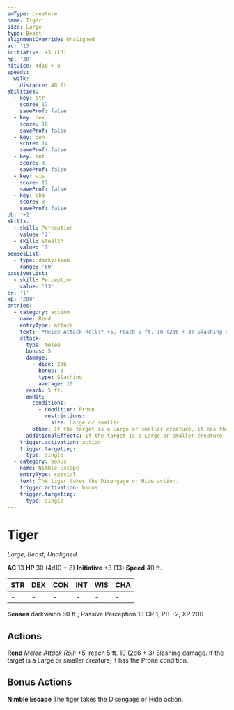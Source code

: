 ```yaml
---
smType: creature
name: Tiger
size: Large
type: Beast
alignmentOverride: Unaligned
ac: '13'
initiative: +3 (13)
hp: '30'
hitDice: 4d10 + 8
speeds:
  walk:
    distance: 40 ft.
abilities:
  - key: str
    score: 17
    saveProf: false
  - key: dex
    score: 16
    saveProf: false
  - key: con
    score: 14
    saveProf: false
  - key: int
    score: 3
    saveProf: false
  - key: wis
    score: 12
    saveProf: false
  - key: cha
    score: 8
    saveProf: false
pb: '+2'
skills:
  - skill: Perception
    value: '3'
  - skill: Stealth
    value: '7'
sensesList:
  - type: darkvision
    range: '60'
passivesList:
  - skill: Perception
    value: '13'
cr: '1'
xp: '200'
entries:
  - category: action
    name: Rend
    entryType: attack
    text: '*Melee Attack Roll:* +5, reach 5 ft. 10 (2d6 + 3) Slashing damage. If the target is a Large or smaller creature, it has the Prone condition.'
    attack:
      type: melee
      bonus: 5
      damage:
        - dice: 2d6
          bonus: 3
          type: Slashing
          average: 10
      reach: 5 ft.
      onHit:
        conditions:
          - condition: Prone
            restrictions:
              size: Large or smaller
        other: If the target is a Large or smaller creature, it has the Prone condition.
      additionalEffects: If the target is a Large or smaller creature, it has the Prone condition.
    trigger.activation: action
    trigger.targeting:
      type: single
  - category: bonus
    name: Nimble Escape
    entryType: special
    text: The tiger takes the Disengage or Hide action.
    trigger.activation: bonus
    trigger.targeting:
      type: single
---
```


# Tiger
*Large, Beast, Unaligned*

**AC** 13
**HP** 30 (4d10 + 8)
**Initiative** +3 (13)
**Speed** 40 ft.

| STR | DEX | CON | INT | WIS | CHA |
| --- | --- | --- | --- | --- | --- |
| - | - | - | - | - | - |

**Senses** darkvision 60 ft.; Passive Perception 13
CR 1, PB +2, XP 200

## Actions

**Rend**
*Melee Attack Roll:* +5, reach 5 ft. 10 (2d6 + 3) Slashing damage. If the target is a Large or smaller creature, it has the Prone condition.

## Bonus Actions

**Nimble Escape**
The tiger takes the Disengage or Hide action.
